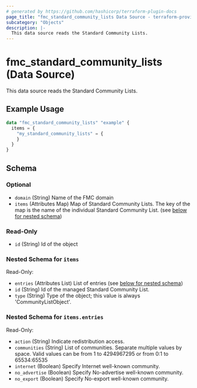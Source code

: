 ```yaml
---
# generated by https://github.com/hashicorp/terraform-plugin-docs
page_title: "fmc_standard_community_lists Data Source - terraform-provider-fmc"
subcategory: "Objects"
description: |-
  This data source reads the Standard Community Lists.
---
```


# fmc_standard_community_lists (Data Source)

This data source reads the Standard Community Lists.

## Example Usage

```terraform
data "fmc_standard_community_lists" "example" {
  items = {
    "my_standard_community_lists" = {
    }
  }
}
```

<!-- schema generated by tfplugindocs -->
## Schema

### Optional

- `domain` (String) Name of the FMC domain
- `items` (Attributes Map) Map of Standard Community Lists. The key of the map is the name of the individual Standard Community List. (see [below for nested schema](#nestedatt--items))

### Read-Only

- `id` (String) Id of the object

<a id="nestedatt--items"></a>
### Nested Schema for `items`

Read-Only:

- `entries` (Attributes List) List of entries (see [below for nested schema](#nestedatt--items--entries))
- `id` (String) Id of the managed Standard Community List.
- `type` (String) Type of the object; this value is always 'CommunityListObject'.

<a id="nestedatt--items--entries"></a>
### Nested Schema for `items.entries`

Read-Only:

- `action` (String) Indicate redistribution access.
- `communities` (String) List of communities. Separate multiple values by space. Valid values can be from 1 to 4294967295 or from 0:1 to 65534:65535
- `internet` (Boolean) Specify Internet well-known community.
- `no_advertise` (Boolean) Specify No-advertise well-known community.
- `no_export` (Boolean) Specify No-export well-known community.
